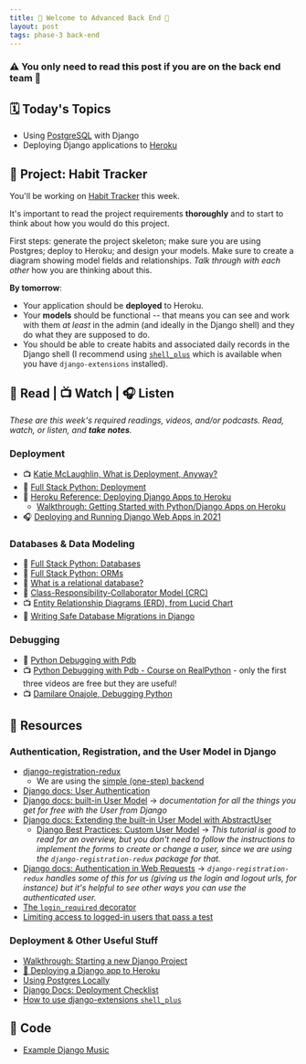 ```yaml
---
title: 🐻 Welcome to Advanced Back End 🐻
layout: post
tags: phase-3 back-end
---
```


### ⚠️ You only need to read this post if you are on the back end team 🐻

## 🗓️ Today's Topics

- Using [PostgreSQL](https://www.postgresql.org/) with Django
- Deploying Django applications to [Heroku](https://www.heroku.com/)

## 🎯 Project: Habit Tracker

You'll be working on [Habit Tracker](https://classroom.github.com/a/f5yReeae) this week.

It's important to read the project requirements **thoroughly** and to start to think about how you would do this project.

First steps: generate the project skeleton; make sure you are using Postgres; deploy to Heroku; and design your models. Make sure to create a diagram showing model fields and relationships. _Talk through with each other_ how you are thinking about this.

**By tomorrow**:

- Your application should be **deployed** to Heroku.
- Your **models** should be functional -- that means you can see and work with them _at least_ in the admin (and ideally in the Django shell) and they do what they are supposed to do.
- You should be able to create habits and associated daily records in the Django shell (I recommend using [`shell_plus`](https://django-extensions.readthedocs.io/en/latest/shell_plus.html) which is available when you have `django-extensions` installed).

## 📖 Read | 📺 Watch | 🎧 Listen

_These are this week's required readings, videos, and/or podcasts. Read, watch, or listen, and **take notes**._

### Deployment

- 📺 [Katie McLaughlin, What is Deployment, Anyway?](https://2021.djangocon.us/talks/what-is-deployment-anyway/)
- 📖 [Full Stack Python: Deployment](https://www.fullstackpython.com/deployment.html)
- 📖 [Heroku Reference: Deploying Django Apps to Heroku](https://devcenter.heroku.com/articles/deploying-python)
    - [Walkthrough: Getting Started with Python/Django Apps on Heroku](https://devcenter.heroku.com/articles/getting-started-with-python)
- 🎧 [Deploying and Running Django Web Apps in 2021](https://talkpython.fm/episodes/show/301/deploying-and-running-django-web-apps-in-2021)

### Databases & Data Modeling

- 📖 [Full Stack Python: Databases](https://www.fullstackpython.com/databases.html)
- 📖 [Full Stack Python: ORMs](https://www.fullstackpython.com/object-relational-mappers-orms.html)
- 📖 [What is a relational database?](https://www.techtarget.com/searchdatamanagement/definition/relational-database)
- 📖 [Class-Responsibility-Collaborator Model (CRC)](http://agilemodeling.com/artifacts/crcModel.htm)
- 📺 [Entity Relationship Diagrams (ERD), from Lucid Chart](https://www.youtube.com/watch?v=QpdhBUYk7Kk)
- 📖 [Writing Safe Database Migrations in Django](https://markusholtermann.eu/2021/06/writing-safe-database-migrations-in-django/)

### Debugging

- 📖 [Python Debugging with Pdb](https://realpython.com/python-debugging-pdb/)
- 📺 [Python Debugging with Pdb - Course on RealPython](https://realpython.com/courses/python-debugging-pdb/) - only the first three videos are free but they are useful!
- 📺 [Damilare Onajole, Debugging Python](https://pyvideo.org/pycon-nigeria-2018/debugging-python-applications-for-profit.html)

## 🔖 Resources

### Authentication, Registration, and the User Model in Django

- [django-registration-redux](https://django-registration-redux.readthedocs.io/en/latest/index.html)
    - We are using the [simple (one-step) backend](https://django-registration-redux.readthedocs.io/en/latest/simple-backend.html#the-simple-one-step-backend)
- [Django docs: User Authentication](https://docs.djangoproject.com/en/4.0/topics/auth/#user-authentication-in-django)
- [Django docs: built-in User Model](https://docs.djangoproject.com/en/4.0/ref/contrib/auth/#user-model) -> _documentation for all the things you get for free with the User from Django_
- [Django docs: Extending the built-in User Model with AbstractUser](https://docs.djangoproject.com/en/4.0/topics/auth/customizing/#extending-django-s-default-user)
    - [Django Best Practices: Custom User Model](https://learndjango.com/tutorials/django-custom-user-model) -> _This tutorial is good to read for an overview, but you don't need to follow the instructions to implement the forms to create or change a user, since we are using the `django-registration-redux` package for that._
- [Django docs: Authentication in Web Requests](https://docs.djangoproject.com/en/4.0/topics/auth/default/#authentication-in-web-requests) -> _`django-registration-redux` handles some of this for us (giving us the login and logout urls, for instance) but it's helpful to see other ways you can use the authenticated user._
- [The `login_required` decorator](https://docs.djangoproject.com/en/4.0/topics/auth/default/#the-login-required-decorator)
- [Limiting access to logged-in users that pass a test](https://docs.djangoproject.com/en/4.0/topics/auth/default/#limiting-access-to-logged-in-users-that-pass-a-test)

### Deployment & Other Useful Stuff

- [Walkthrough: Starting a new Django Project](https://momentumlearn.notion.site/Starting-a-new-Django-project-071f052d07cc4ea6bdf998eb9e4a4a3c)
- [🚀 Deploying a Django app to Heroku](https://momentumlearn.notion.site/Deploying-a-Django-App-to-Heroku-81488333c03445539bfc7eb3c1691ed0)
- [Using Postgres Locally](https://momentumlearn.notion.site/Using-Postgres-Locally-6d24cd1ea8854eabb875023d6696fba9)
- [Django Docs: Deployment Checklist](https://docs.djangoproject.com/en/4.0/howto/deployment/checklist/)
- [How to use django-extensions `shell_plus`](https://django-extensions.readthedocs.io/en/latest/shell_plus.html#shell-plus)

## 👾 Code

- [Example Django Music](https://github.com/Momentum-Team-14/example-django-music)
